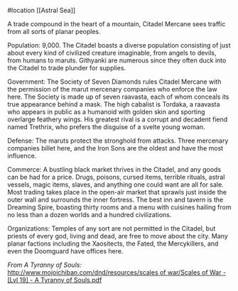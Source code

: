  #location [[Astral Sea]]

A trade compound in the heart of a mountain, Citadel Mercane sees traffic from all sorts of planar peoples.

Population: 9,000. The Citadel boasts a diverse population consisting of just about every kind of civilized creature imaginable, from angels to devils, from humans to maruts. Githyanki are numerous since they often duck into the Citadel to trade plunder for supplies.

Government: The Society of Seven Diamonds rules Citadel Mercane with the permission of the marut mercenary companies who enforce the law here. The Society is made up of seven raavasta, each of whom conceals its true appearance behind a mask. The high cabalist is Tordaka, a raavasta who appears in public as a humanoid with golden skin and sporting overlarge feathery wings. His greatest rival is a corrupt and decadent fiend named Trethrix, who prefers the disguise of a svelte young woman.

Defense: The maruts protect the stronghold from attacks. Three mercenary companies billet here, and the Iron Sons are the oldest and have the most influence.

Commerce: A bustling black market thrives in the Citadel, and any goods can be had for a price. Drugs, poisons, cursed items, terrible rituals, astral vessels, magic items, slaves, and anything one could want are all for sale. Most trading takes place in the open-air market that sprawls just inside the outer wall and surrounds the inner fortress. The best inn and tavern is the Dreaming Spire, boasting thirty rooms and a menu with cuisines hailing from no less than a dozen worlds and a hundred civilizations.

Organizations: Temples of any sort are not permitted in the Citadel, but priests of every god, living and dead, are free to move about the city. Many planar factions including the Xaositects, the Fated, the Mercykillers, and even the Doomguard have offices here.

*From A Tyranny of Souls:* [http://www.mojoichiban.com/dnd/resources/scales of war/Scales of War - [Lvl 19] - A Tyranny of Souls.pdf](http://www.mojoichiban.com/dnd/resources/scales%20of%20war/Scales%20of%20War%20-%20%5BLvl%2019%5D%20-%20A%20Tyranny%20of%20Souls.pdf)